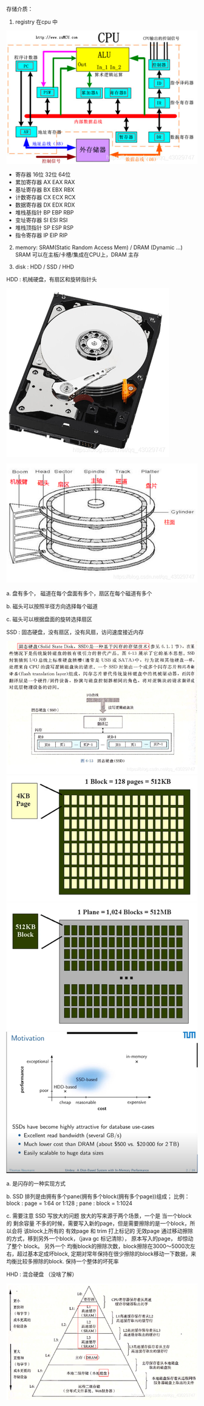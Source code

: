 存储介质：
1. registry 在cpu 中

![img_1.png](../imgs/img_1.png)


* 寄存器	   16位	32位	64位
* 累加寄存器	AX	EAX	RAX
* 基址寄存器	BX	EBX	RBX
* 计数寄存器	CX	ECX	RCX
* 数据寄存器	DX	EDX	RDX
* 堆栈基指针	BP	EBP	RBP
* 变址寄存器	SI	ESI	RSI
* 堆栈顶指针	SP	ESP	RSP
* 指令寄存器	IP	EIP	RIP

2. memory:  SRAM(Static Random Access Mem) / DRAM (Dynamic ...)
   SRAM 可以在主板/卡槽/集成在CPU上，DRAM 主存

3. disk : HDD / SSD / HHD


HDD : 机械硬盘，有扇区和旋转指针头

![img_2.png](../imgs/img_2.png)

![img_3.png](../imgs/img_3.png)

a. 盘有多个， 磁道在每个盘面有多个，扇区在每个磁道有多个

b. 磁头可以按照半径方向选择每个磁道

c. 磁头可以根据盘面的旋转选择扇区 

SSD : 固态硬盘，没有扇区，没有风扇，访问速度接近内存

![img_5.png](../imgs/img_5.png)
![img_7.png](../imgs/img_7.png)
![img_8.png](../imgs/img_8.png)
![img_4.png](../imgs/img_4.png)

a. 是闪存的一种实现方式

b. SSD 排列是由拥有多个pane(拥有多个block(拥有多个page))组成；
比例： block : page = 1:64 or 1:128 ; pane : block = 1:1024

c. 需要注意 SSD 写放大的问题
放大的写来源于两个场景，一个是 当一个block 的 剩余容量 不多的时候，需要写入新的page，但是需要擦除的是一个block，所以会将
该block上所有的 有效page 和 trim 打上标记的 无效page 通过移动擦除的方式，移到另外一个block，（java gc 标记清除），
原本写入的page， 却惊动了整个 block。 另外一个 均衡block的擦除次数，block擦除在3000～5000次左右，超过基本定成坏block,
定期对常年保持在很少擦除的block移动一下数据，来均衡比较多擦除的block. 保持一个整体的坏死率

HHD : 混合硬盘 （没啥了解）

![img.png](../imgs/img.png)
